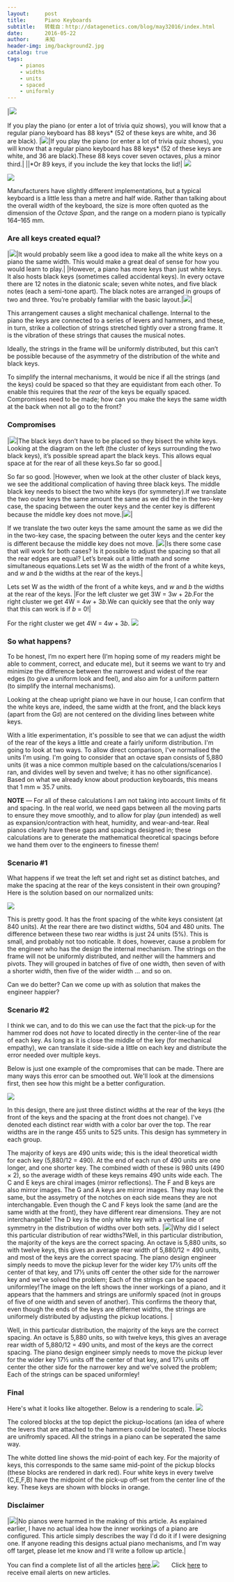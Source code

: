 ```yaml
---
layout:     post
title:      Piano Keyboards
subtitle:   转载自：http://datagenetics.com/blog/may32016/index.html
date:       2016-05-22
author:     未知
header-img: img/background2.jpg
catalog: true
tags:
    - pianos
    - widths
    - units
    - spaced
    - uniformly
---
```











|![](http://datagenetics.com/blog/may32016/gp.png)


If you play the piano (or enter a lot of trivia quiz shows), you will know that a regular piano keyboard has 88 keys* (52 of these keys are white, and 36 are black).
|![](http://datagenetics.com/blog/may32016/gp.png)|If you play the piano (or enter a lot of trivia quiz shows), you will know that a regular piano keyboard has 88 keys* (52 of these keys are white, and 36 are black).These 88 keys cover seven octaves, plus a minor third.|
||*Or 89 keys, if you include the key that locks the lid!|
![](http://datagenetics.com/blog/may32016/key.png)

![](http://datagenetics.com/blog/may32016/88.png)


Manufacturers have slightly different implementations, but a typical keyboard is a little less than a metre and half wide. Rather than talking about the overall width of the keyboard, the size is more often quoted as the dimension of the *Octave Span*, and the range on a modern piano is typically 164–165 mm.

### Are all keys created equal?
|![](http://datagenetics.com/blog/may32016/p.png)|It would probably seem like a good idea to make all the white keys on a piano the same width. This would make a great deal of sense for how you would learn to play.|
|However, a piano has more keys than just white keys. It also hosts black keys (sometimes called accidental keys). In every octave there are 12 notes in the diatonic scale; seven white notes, and five black notes (each a semi-tone apart). The black notes are arranged in groups of two and three. You’re probably familiar with the basic layout.|![](http://datagenetics.com/blog/may32016/n.png)|

This arrangement causes a slight mechanical challenge. Internal to the piano the keys are connected to a series of levers and hammers, and these, in turn, strike a collection of strings stretched tightly over a strong frame. It is the vibration of these strings that causes the musical notes.

Ideally, the strings in the frame will be uniformly distributed, but this can’t be possible because of the asymmetry of the distribution of the white and black keys.

To simplify the internal mechanisms, it would be nice if all the strings (and the keys) could be spaced so that they are equidistant from each other. To enable this requires that the *rear* of the keys be equally spaced. Compromises need to be made; how can you make the keys the same width at the back when not all go to the front?

### Compromises
|![](http://datagenetics.com/blog/may32016/2.png)|The black keys don’t have to be placed so they bisect the white keys. Looking at the diagram on the left (the cluster of keys surrounding the two black keys), it’s possible spread apart the black keys. This allows equal space at for the rear of all these keys.So far so good.|

So far so good.
|However, when we look at the other cluster of black keys, we see the additional complication of having three black keys. The middle black key needs to bisect the two white keys (for symmetery).If we translate the two outer keys the same amount the same as we did the in the two-key case, the spacing between the outer keys and the center key is different because the middle key does not move.|![](http://datagenetics.com/blog/may32016/3.png)|

If we translate the two outer keys the same amount the same as we did the in the two-key case, the spacing between the outer keys and the center key is different because the middle key does not move.
|![](http://datagenetics.com/blog/may32016/bw.png)|Is there some case that will work for both cases? Is it possible to adjust the spacing so that all the rear edges are equal? Let’s break out a little math and some simultaneous equations.Lets set W as the width of the front of a white keys, and *w* and *b* the widths at the rear of the keys.|

Lets set W as the width of the front of a white keys, and *w* and *b* the widths at the rear of the keys.
|For the left cluster we get 3W = 3*w* + 2*b*.For the right cluster we get 4W = 4*w* + 3*b*.We can quickly see that the only way that this can work is if *b* = 0!|

For the right cluster we get 4W = 4*w* + 3*b*.
![](http://datagenetics.com/blog/may32016/t.png)


### So what happens?

To be honest, I’m no expert here (I’m hoping some of my readers might be able to comment, correct, and educate me), but it seems we want to try and minimize the difference between the narrowest and widest of the rear edges (to give a uniform look and feel), and also aim for a uniform pattern (to simplify the internal mechanisms).

Looking at the cheap upright piano we have in our house, I can confirm that the white keys are, indeed, the same width at the front, and the black keys (apart from the G♯) are not centered on the dividing lines between white keys.

With a litle experimentation, it's possible to see that we can adjust the width of the rear of the keys a little and create a fairly uniform distribution. I'm going to look at two ways. To allow direct comparison, I've normalised the units I'm using. I'm going to consider that an octave span consists of 5,880 units (it was a nice common multiple based on the calculations/scenarios I ran, and divides well by seven and twelve; it has no other significance). Based on what we already know about production keyboards, this means that 1 mm ≈ 35.7 units.

**NOTE** — For all of these calculations I am not taking into account limits of fit and spacing. In the real world, we need gaps between all the moving parts to ensure they move smoothly, and to allow for play (*pun* intended) as well as expansion/contraction with heat, humidity, and wear-and-tear. Real pianos clearly have these gaps and spacings designed in; these calculations are to generate the mathematical theoretical spacings before we hand them over to the engineers to finesse them!

### Scenario #1

What happens if we treat the left set and right set as distinct batches, and make the spacing at the rear of the keys consistent in their own grouping? Here is the solution based on our normalized units:

![](http://datagenetics.com/blog/may32016/s1.png)


This is pretty good. It has the front spacing of the white keys consistent (at 840 units). At the rear there are two distinct widths, 504 and 480 units. The difference between these two rear widths is just 24 units (5%). This is small, and probably not too noticable. It does, however, cause a problem for the engineer who has the design the internal mechanism. The strings on the frame will not be uniformly distributed, and neither will the hammers and pivots. They will grouped in batches of five of one width, then seven of with a shorter width, then five of the wider width … and so on.

Can we do better? Can we come up with as solution that makes the engineer happier?

### Scenario #2

I think we can, and to do this we can use the fact that the pick-up for the hammer rod does not *have* to located directly in the center-line of the rear of each key. As long as it is close the middle of the key (for mechanical empathy), we can translate it side-side a little on each key and distribute the error needed over multiple keys.

Below is just one example of the compromises that can be made. There are many ways this error can be smoothed out. We'll look at the dimensions first, then see how this might be a better configuration.

![](http://datagenetics.com/blog/may32016/s2.png)


In this design, there are just three distinct widths at the rear of the keys (the front of the keys and the spacing at the front does not change). I've denoted each distinct rear width with a color bar over the top. The rear widths are in the range 455 units to 525 units. This design has symmetery in each group.

The majority of keys are 490 units wide; this is the ideal theoretical width for each key (5,880/12 = 490).
At the end of each run of 490 units are one longer, and one shorter key. The combined width of these is 980 units (490 × 2), so the average width of these keys remains 490 units wide each.
The C and E keys are chiral images (mirror reflections).
The F and B keys are also mirror images.
The G and A keys are mirror images. They may look the same, but the assymetry of the notches on each side means they are not interchangable.
Even though the C and F keys look the same (and are the same width at the front), they have different rear dimensions. They are not interchangable!
The D key is the only white key with a vertical line of symmetry in the distribution of widths over both sets.
|![](http://datagenetics.com/blog/may32016/uniform.png)|Why did I select this particular distribution of rear widths?Well, in this particular distribution, the majority of the keys are the correct spacing. An octave is 5,880 units, so with twelve keys, this gives an average rear width of 5,880/12 = 490 units, and most of the keys are the correct spacing. The piano design engineer simply needs to move the pickup lever for the wider key 17½ units off the center of that key, and 17½ units off center the other side for the narrower key and we've solved the problem; Each of the strings can be spaced uniformley!The image on the left shows the inner workings of a piano, and it appears that the hammers and strings are uniformly spaced (not in groups of five of one width and seven of another). This confirms the theory that, even though the ends of the keys are differnet widths, the strings are uniformely distributed by adjusting the pickup locations. |

Well, in this particular distribution, the majority of the keys are the correct spacing. An octave is 5,880 units, so with twelve keys, this gives an average rear width of 5,880/12 = 490 units, and most of the keys are the correct spacing. The piano design engineer simply needs to move the pickup lever for the wider key 17½ units off the center of that key, and 17½ units off center the other side for the narrower key and we've solved the problem; Each of the strings can be spaced uniformley!

### Final

Here's what it looks like altogether. Below is a rendering to scale.
![](http://datagenetics.com/blog/may32016/act.png)


The colored blocks at the top depict the pickup-locations (an idea of where the levers that are attached to the hammers could be located). These blocks are unifromly spaced. All the strings in a piano can be seperated the same way.

The white dotted line shows the mid-point of each key. For the majority of keys, this corresponds to the same same mid-point of the pickup blocks (these blocks are rendered in dark red). Four white keys in every twelve (C,E,F,B) have the midpoint of the pick-up off-set from the center line of the key. These keys are shown with blocks in orange.

### Disclaimer
|![](http://datagenetics.com/blog/may32016/gp.png)|No pianos were harmed in the making of this article. As explained earlier, I have no actual idea how the inner workings of a piano are configured. This article simply describes the way I'd do it if I were designing one. If anyone reading this designs actual piano mechanisms, and I'm way off target, please let me know and I'll write a follow up article.|

You can find a complete list of all the articles [here](/blog.html).![](http://datagenetics.com/images/n.gif)
      Click [here](http://datagenetics.com/newsletter/subscribe.html) to receive email alerts on new articles.
